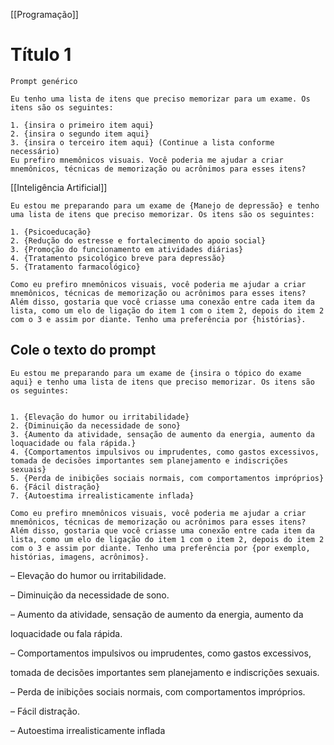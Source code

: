 [[Programação]]
# Título 1


```
Prompt genérico

Eu tenho uma lista de itens que preciso memorizar para um exame. Os itens são os seguintes:
 
1. {insira o primeiro item aqui}
2. {insira o segundo item aqui}
3. {insira o terceiro item aqui} (Continue a lista conforme necessário) 
Eu prefiro mnemônicos visuais. Você poderia me ajudar a criar mnemônicos, técnicas de memorização ou acrônimos para esses itens?

```
[[Inteligência Artificial]]

```
Eu estou me preparando para um exame de {Manejo de depressão} e tenho uma lista de itens que preciso memorizar. Os itens são os seguintes:

1. {Psicoeducação}
2. {Redução do estresse e fortalecimento do apoio social}
3. {Promoção do funcionamento em atividades diárias}
4. {Tratamento psicológico breve para depressão}
5. {Tratamento farmacológico}

Como eu prefiro mnemônicos visuais, você poderia me ajudar a criar mnemônicos, técnicas de memorização ou acrônimos para esses itens? Além disso, gostaria que você criasse uma conexão entre cada item da lista, como um elo de ligação do item 1 com o item 2, depois do item 2 com o 3 e assim por diante. Tenho uma preferência por {histórias}.

```

## Cole o texto do prompt

```
Eu estou me preparando para um exame de {insira o tópico do exame aqui} e tenho uma lista de itens que preciso memorizar. Os itens são os seguintes:


1. {Elevação do humor ou irritabilidade}
2. {Diminuição da necessidade de sono}
3. {Aumento da atividade, sensação de aumento da energia, aumento da
loquacidade ou fala rápida.}
4. {Comportamentos impulsivos ou imprudentes, como gastos excessivos,
tomada de decisões importantes sem planejamento e indiscrições sexuais}
5. {Perda de inibições sociais normais, com comportamentos impróprios}
6. {Fácil distração}
7. {Autoestima irrealisticamente inflada}

Como eu prefiro mnemônicos visuais, você poderia me ajudar a criar mnemônicos, técnicas de memorização ou acrônimos para esses itens? Além disso, gostaria que você criasse uma conexão entre cada item da lista, como um elo de ligação do item 1 com o item 2, depois do item 2 com o 3 e assim por diante. Tenho uma preferência por {por exemplo, histórias, imagens, acrônimos}.
```
– Elevação do humor ou irritabilidade.

– Diminuição da necessidade de sono.

– Aumento da atividade, sensação de aumento da energia, aumento da

loquacidade ou fala rápida.

– Comportamentos impulsivos ou imprudentes, como gastos excessivos,

tomada de decisões importantes sem planejamento e indiscrições sexuais.

– Perda de inibições sociais normais, com comportamentos impróprios.

– Fácil distração.

– Autoestima irrealisticamente inflada